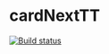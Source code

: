# cardNextTT
[![Build status](https://ci.appveyor.com/api/projects/status/5e1hvvp7tlf7ths7/branch/main?svg=true)](https://ci.appveyor.com/project/Saiferin/cardnextnew/branch/main)

